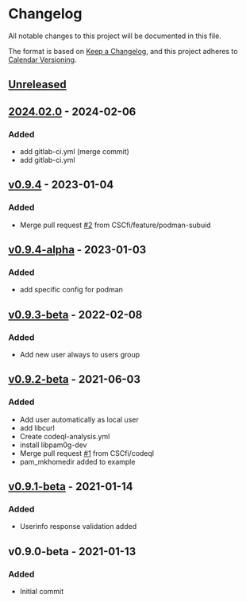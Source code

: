 # Changelog
All notable changes to this project will be documented in this file.

The format is based on [Keep a Changelog](https://keepachangelog.com/en/1.0.0/),
and this project adheres to [Calendar Versioning](https://calver.org/).

## [Unreleased]


## [2024.02.0] - 2024-02-06

### Added
- add gitlab-ci.yml (merge commit)
- add gitlab-ci.yml

## [v0.9.4] - 2023-01-04

### Added
- Merge pull request [#2](https://gitlab.ci.csc.fi:10022/sds-dev/sd-desktop/pam_userinfo/issues/2) from CSCfi/feature/podman-subuid


## [v0.9.4-alpha] - 2023-01-03

### Added
- add specific config for podman

## [v0.9.3-beta] - 2022-02-08

### Added
- Add new user always to users group

## [v0.9.2-beta] - 2021-06-03

### Added
- Add user automatically as local user
- add libcurl
- Create codeql-analysis.yml
- install libpam0g-dev
- Merge pull request [#1](https://gitlab.ci.csc.fi:10022/sds-dev/sd-desktop/pam_userinfo/issues/1) from CSCfi/codeql
- pam_mkhomedir added to example


## [v0.9.1-beta] - 2021-01-14

### Added
- Userinfo response validation added

## v0.9.0-beta - 2021-01-13

### Added
- Initial commit


[Unreleased]: https://gitlab.ci.csc.fi:10022/sds-dev/sd-desktop/pam_userinfo/compare/2024.02.0...HEAD
[2024.02.0]: https://gitlab.ci.csc.fi:10022/sds-dev/sd-desktop/pam_userinfo/compare/v0.9.4...2024.02.0
[v0.9.4]: https://gitlab.ci.csc.fi:10022/sds-dev/sd-desktop/pam_userinfo/compare/v0.9.4-alpha...v0.9.4
[v0.9.4-alpha]: https://gitlab.ci.csc.fi:10022/sds-dev/sd-desktop/pam_userinfo/compare/v0.9.3-beta...v0.9.4-alpha
[v0.9.3-beta]: https://gitlab.ci.csc.fi:10022/sds-dev/sd-desktop/pam_userinfo/compare/v0.9.2-beta...v0.9.3-beta
[v0.9.2-beta]: https://gitlab.ci.csc.fi:10022/sds-dev/sd-desktop/pam_userinfo/compare/v0.9.1-beta...v0.9.2-beta
[v0.9.1-beta]: https://gitlab.ci.csc.fi:10022/sds-dev/sd-desktop/pam_userinfo/compare/v0.9.0-beta...v0.9.1-beta
